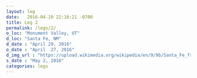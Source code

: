 ```yaml
---
layout: leg
date:   2016-04-10 22:16:21 -0700
title: Leg 2
permalink: /legs/2/
o_loc: "Monument Valley, UT"
d_loc: "Santa Fe, NM"
d_date : "April 29, 2016"
o_date : "April  27, 2016"
d_img_url : "https://upload.wikimedia.org/wikipedia/en/9/9b/Santa_Fe_from_space.jpg"
s_date : "May 2, 2016"
categories: legs
---
```

